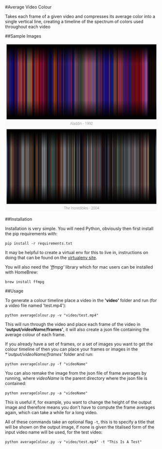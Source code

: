 #Average Video Colour

Takes each frame of a given video and compresses its average color into a single vertical line, creating a timeline of the spectrum of colors used throughout each video

##Sample Images

<img src="samples/borderedBars_aladdin.png" />

<img src="samples/borderedBars_incredibles.png" />


##Installation

Installation is very simple. You will need Python, obviously then first install the pip requirements with:

`pip install -r requirements.txt`

It may be helpful to create a virtual env for this to live in, instructions on doing that can be found on the [virtualenv site](https://virtualenv.pypa.io/en/stable/installation/).

You will also need the *'ffmpg'* library which for mac users can be installed with HomeBrew:

`brew install ffmpg`

##Usage

To generate a colour timeline place a video in the **'video'** folder and run (for a video file named 'test.mp4'):

`python averageColour.py -v "video/test.mp4"`

This will run through the video and place each frame of the video in **'output/*videoName*/frames'**, it will also create a json file containing the average colour of each frame.

If you already have a set of frames, or a set of images you want to get the colour timeline of then you can place your frames or images in the **'output/*videoName/frames'** folder and run:

`python averageColour.py -f "videoName"`

You can also remake the image from the json file of frame averages by running, where *videoName* is the parent directory where the json file is contained:

`python averageColour.py -a "videoName"`

This is useful if, for example, you want to change the height of the output image and therefore means you don't have to compute the frame averages again, which can take a while for a long video.

All of these commands take an optional flag `-t`, this is to specify a title that will be shown on the output image, if none is given the titalised form of the input video name will be used, for the test video:

`python averageColour.py -v "video/test.mp4" -t "This Is A Test"`



